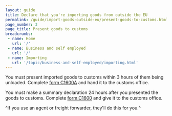 ```yaml
---
layout: guide
title: Declare that you're importing goods from outside the EU
permalink: /guide/import-goods-outside-eu/present-goods-to-customs.html
page_number: 3
page_title: Present goods to customs
breadcrumbs:
 - name: Home
   url: '/'
 - name: Business and self employed
   url: '/'
 - name: Importing
   url: '/topic/business-and-self-employed/importing.html'   
---
```


You must present imported goods to customs within 3 hours of them being unloaded. Complete [form C1600A](/government/publications/import-and-export-presentation-of-third-country-goods-c1600a) and hand it to the customs office. 

You must make a summary declaration 24 hours after you presented the goods to customs. Complete [form C1600](/government/publications/import-and-export-summary-declaration-goods-arrived-from-non-ec-countries-c1600) and give it to the customs office. 

^If you use an agent or freight forwarder, they'll do this for you.^  

